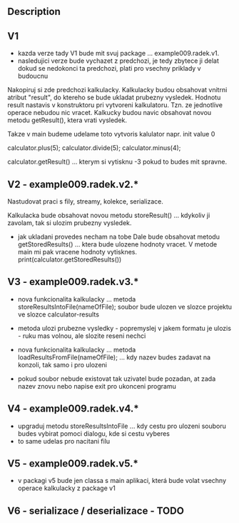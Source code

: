 Description
-----------------------
V1
--------------------------------------------------------------------------------------------
- kazda verze tady V1 bude mit svuj package ... example009.radek.v1.
- nasledujici verze bude vychazet z predchozi, je tedy zbytece ji delat dokud se nedokonci ta predchozi, plati pro vsechny priklady v budoucnu

Nakopiruj si zde predchozi kalkulacky. 
Kalkulacky budou obsahovat vnitrni atribut "result", do ktereho se bude ukladat prubezny vysledek. 
Hodnotu result nastavis v konstruktoru pri vytvoreni kalkulatoru.
Tzn. ze jednotlive operace nebudou nic vracet. 
Kalkucky budou navic obsahovat novou metodu getResult(), ktera vrati vysledek.


Takze v main budeme udelame toto
vytvoris kalulator
napr. init value 0

calculator.plus(5);
calculator.divide(5);
calculator.minus(4);

calculator.getResult() ... kterym si vytisknu -3 pokud to budes mit spravne.

V2 - example009.radek.v2.*
--------------------------------------------------------------------------------------------
Nastudovat praci s fily, streamy, kolekce, serializace.

Kalkulacka bude obsahovat novou metodu storeResult() ... kdykoliv ji zavolam, tak si ulozim prubezny vysledek.
- jak ukladani provedes necham na tobe
Dale bude obsahovat metodu getStoredResults() ... ktera bude ulozene hodnoty vracet. 
V metode main mi pak vracene hodnoty vytisknes. print(calculator.getStoredResults())

V3 - example009.radek.v3.*
--------------------------------------------------------------------------------------------
- nova funkcionalita kalkulacky ... metoda storeResultsIntoFile(nameOfFile); soubor bude ulozen ve slozce projektu ve slozce calculator-results 
- metoda ulozi prubezne vysledky - popremyslej v jakem formatu je ulozis - ruku mas volnou, ale slozite reseni nechci

- nova funkcionalita kalkulacky ... metoda loadResultsFromFile(nameOfFile); ... kdy nazev budes zadavat na konzoli, tak samo i pro ulozeni
- pokud soubor nebude existovat tak uzivatel bude pozadan, at zada nazev znovu nebo napise exit pro ukonceni programu

V4 - example009.radek.v4.*
--------------------------------------------------------------------------------------------
- upgraduj metodu storeResultsIntoFile ... kdy cestu pro ulozeni souboru budes vybirat pomoci dialogu, kde si cestu vyberes
- to same udelas pro nacitani filu

V5 - example009.radek.v5.*
--------------------------------------------------------------------------------------------
- v packagi v5 bude jen classa s main aplikaci, která bude volat vsechny operace kalkulacky z package v1

V6 - serializace / deserializace - TODO
--------------------------------------------------------------------------------------------

